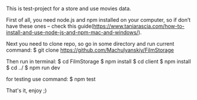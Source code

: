 This is test-project for a store and use movies data.

First of all, you need node.js and npm installed on your computer, so if don’t have these ones – check this guide(https://www.taniarascia.com/how-to-install-and-use-node-js-and-npm-mac-and-windows/).

Next you need to clone repo, so go in some directory and run current command:
$ git clone https://github.com/Machulyanskiy/FilmStorage

Then run in terminal:
$ cd FilmStorage
$ npm install
$ cd client
$ npm install
$ cd ../
$ npm run dev

for testing use command:
$ npm test

That's it, enjoy ;)
